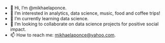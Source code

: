 - 👋 Hi, I’m @mikhaelaponce.
- 👀 I’m interested in analytics, data science, music, food and coffee trips!
- 🌱 I’m currently learning data science.
- 💞️ I’m looking to collaborate on data science projects for positive social impact.
- 📫 How to reach me: mikhaelaponce@yahoo.com.

<!---
mikhaelaponce/mikhaelaponce is a ✨ special ✨ repository because its `README.md` (this file) appears on your GitHub profile.
You can click the Preview link to take a look at your changes.
--->
